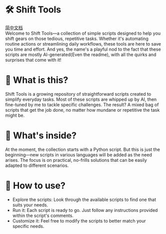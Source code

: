 # 🛠️ Shift Tools  
[简中文档](docs/readme-zh_cn.md)  
Welcome to Shift Tools—a collection of simple scripts designed to help you shift gears on those tedious, repetitive tasks. Whether it's automating routine actions or streamlining daily workflows, these tools are here to save you time and effort. And yes, the name's a playful nod to the fact that these scripts are mostly AI-generated(Even the readme), with all the quirks and surprises that come with it!

# 🎯 What is this?
Shift Tools is a growing repository of straightforward scripts created to simplify everyday tasks. Most of these scripts are whipped up by AI, then fine-tuned by me to tackle specific challenges. The result? A mixed bag of scripts that get the job done, no matter how mundane or repetitive the task might be.

# 📜 What's inside?
At the moment, the collection starts with a Python script. But this is just the beginning—new scripts in various languages will be added as the need arises. The focus is on practical, no-frills solutions that can be easily adapted to different scenarios.

# 🚀 How to use?
- Explore the scripts: Look through the available scripts to find one that suits your needs.
- Run it: Each script is ready to go. Just follow any instructions provided within the script's comments.
- Customize it: Feel free to modify the scripts to better match your specific needs.